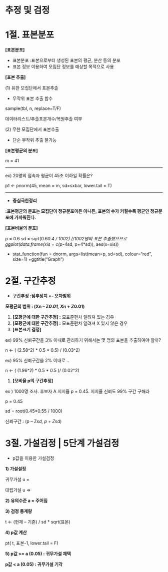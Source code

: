 # **추정 및 검정**

# **1절. 표본분포**

**[표본분포]**

- 표본분포 :표본으로부터 생성된 표본의 평균, 분산 등의 분포
- 표본 정보 이용하여 모집단 정보를 예상할 목적으로 사용

**[표본 추출]**

(1) 유한 모집단에서 표본추출

- 무작위 표본 추출 함수

sample(tbl, n, replace=T/F)

데이터리스트/추출표본개수/복원추출 여부

(2) 무한 모집단에서 표본추출

- 단순 무작위 추출 불가능

**[표본평균의 분포]**

m = 41

---

ex) 20명의 접속자 평균이 45초 이하일 확률은?

p1 <- pnorm(45, mean = m, sd=sxbar, lower.tail = T)

---

- **중심극한정리**

**:표본평균의 분포는 모집단이 정규분포이든 아니든, 표본의 수가 커질수록 평균인 정규분포에 가까워진다.**

**[표본비율의 분포]**

p = 0.6
sd = sqrt(0.6*0.4 / 1002) //1002명의 표본 추출했으므로
ggplot(data.frame(xis = c(p-4*sd, p+4*sd)), aes(x=xis))

- stat_function(fun = dnorm, args=list(mean=p, sd=sd), colour=“red”, size=1)
+ggtitle(“Graph”)

# **2절. 구간추정**

- **구간추정 :점추정치 +- 오차범위**

**모평균의 범위 : (Xn – Z*0.01, Xn + Z*0.01)**

1. **[모평균에 대한 구간추정] :** 모표준편차 알려져 있는 경우
2. **[모평균에 대한 구간추정] :** 모표준편차 알려져 X 있지 않은 경우
3. **[표본크기 결정]**

ex) 99% 신뢰구간을 3% 이내로 관리하기 위해서는 몇 명의 표본을 추출하여야 할까?

n <- ( (2.58^2) * 0.5 * 0.5) / (0.03^2)

ex) 95% 신뢰구간을 2% 이내로 ..

n <- ( (1.96^2) * 0.5 * 0.5 )/ (0.02^2)

1. **[모비율 p의 구간추정]**

ex ) 1000명 조사. 후보자 A 지지율 p = 0.45. 지지율 신뢰도 99% 구간 구해라

p = 0.45

sd = root(0.45*0.55 / 1000)

 신뢰구간 : (p – Z*sd, p + Z*sd)

# **3절. 가설검정 | 5단계 가설검정**

- p값을 이용한 가설검정

**1) 가설설정**

귀무가설 u =

대립가설 u =>

**2) 유의수준 a = 주어짐**

**3) 검정 통계량**

t <- (현재 – 기존) / sd * sqrt(표본)

**4) p값 계산**

pt( t, 표본-1, lower.tail = F)

**5) p값 >= a (0.05) : 귀무가설 채택**

**p값 < a (0.05) : 귀무가설 기각**